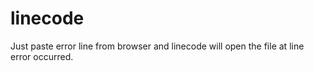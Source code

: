 # linecode
Just paste error line from browser and linecode will open the file at line error occurred.
